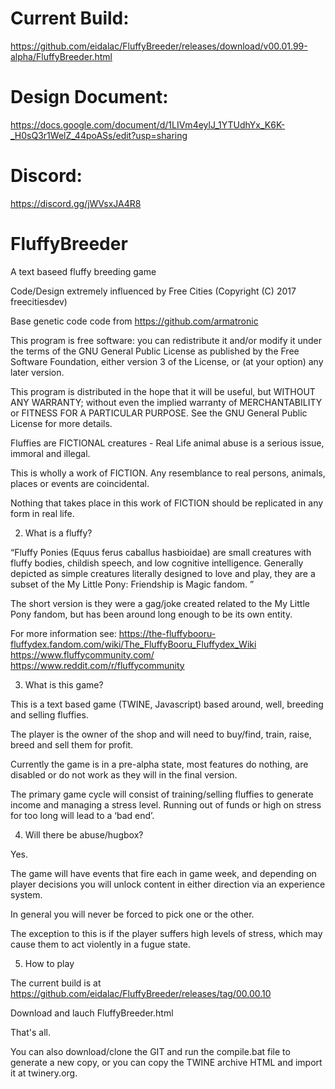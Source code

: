 # Current Build:
https://github.com/eidalac/FluffyBreeder/releases/download/v00.01.99-alpha/FluffyBreeder.html

# Design Document:
https://docs.google.com/document/d/1LIVm4eylJ_1YTUdhYx_K6K-_H0sQ3r1WelZ_44poASs/edit?usp=sharing

# Discord:
https://discord.gg/jWVsxJA4R8

# FluffyBreeder
A text baseed fluffy breeding game

Code/Design extremely influenced by Free Cities (Copyright (C) 2017  freecitiesdev)

Base genetic code code from https://github.com/armatronic 

This program is free software: you can redistribute it and/or modify it under the terms of the GNU General Public License as published by the Free Software Foundation, either version 3 of the License, or (at your option) any later version.

This program is distributed in the hope that it will be useful, but WITHOUT ANY WARRANTY; without even the implied warranty of MERCHANTABILITY or FITNESS FOR A PARTICULAR PURPOSE.  See the GNU General Public License for more details.

Fluffies are FICTIONAL creatures - Real Life animal abuse is a serious issue, immoral and illegal.

This is wholly a work of FICTION.  Any resemblance to real persons, animals, places or events are coincidental.  

Nothing that takes place in this work of FICTION should be replicated in any form in real life.

2. What is a fluffy?

“Fluffy Ponies (Equus ferus caballus hasbioidae) are small creatures with fluffy bodies, childish speech, and low cognitive intelligence. Generally depicted as simple creatures literally designed to love and play, they are a subset of the My Little Pony: Friendship is Magic fandom. ”

The short version is they were a gag/joke created related to the My Little Pony fandom, but has been around long enough to be its own entity.   

For more information see: https://the-fluffybooru-fluffydex.fandom.com/wiki/The_FluffyBooru_Fluffydex_Wiki 
https://www.fluffycommunity.com/
https://www.reddit.com/r/fluffycommunity 


3.  What is this game?

This is a text based game (TWINE, Javascript) based around, well, breeding and selling fluffies. 

The player is the owner of the shop and will need to buy/find, train, raise, breed and sell them for profit.  

Currently the game is in a pre-alpha state, most features do nothing, are disabled or do not work as they will in the final version.

The primary game cycle will consist of training/selling fluffies to generate income and managing a stress level.  Running out of funds or high on stress for too long will lead to a ‘bad end’.

4.  Will there be abuse/hugbox?

Yes. 

The game will have events that fire each in game week, and depending on player decisions you will unlock content in either direction via an experience system.

In general you will never be forced to pick one or the other.

The exception to this is if the player suffers high levels of stress, which may cause them to act violently in a fugue state.

5. How to play

The current build is at https://github.com/eidalac/FluffyBreeder/releases/tag/00.00.10

Download and lauch FluffyBreeder.html

That's all.

You can also download/clone the GIT and run the compile.bat file to generate a new copy, or you can copy the TWINE archive HTML and import it at twinery.org.
